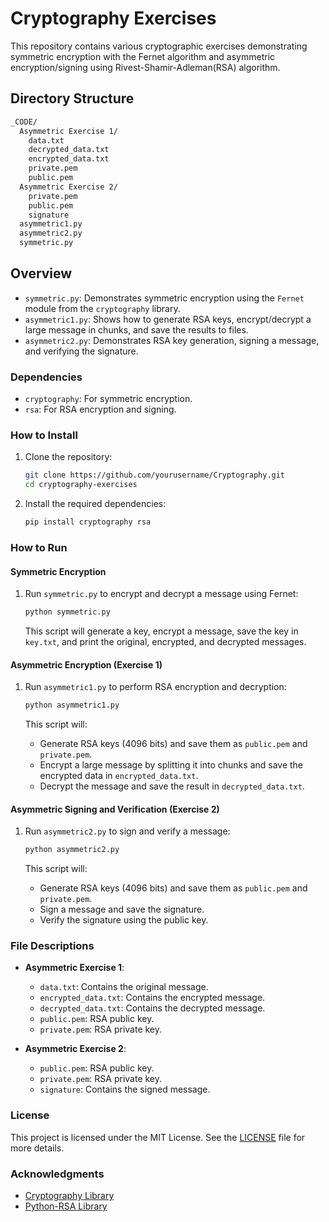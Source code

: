 # Cryptography Exercises

This repository contains various cryptographic exercises demonstrating symmetric encryption with the Fernet algorithm and asymmetric encryption/signing using Rivest-Shamir-Adleman(RSA) algorithm.

## Directory Structure
```markdown
_CODE/
  Asymmetric Exercise 1/
    data.txt
    decrypted_data.txt
    encrypted_data.txt
    private.pem
    public.pem
  Asymmetric Exercise 2/
    private.pem
    public.pem
    signature
  asymmetric1.py
  asymmetric2.py
  symmetric.py
```

## Overview

- `symmetric.py`: Demonstrates symmetric encryption using the `Fernet` module from the `cryptography` library.
- `asymmetric1.py`: Shows how to generate RSA keys, encrypt/decrypt a large message in chunks, and save the results to files.
- `asymmetric2.py`: Demonstrates RSA key generation, signing a message, and verifying the signature.

### Dependencies

- `cryptography`: For symmetric encryption.
- `rsa`: For RSA encryption and signing.

### How to Install

1. Clone the repository:
   ```bash
   git clone https://github.com/yourusername/Cryptography.git
   cd cryptography-exercises
   ```

2. Install the required dependencies:
   ```bash
   pip install cryptography rsa
   ```

### How to Run

#### Symmetric Encryption

1. Run `symmetric.py` to encrypt and decrypt a message using Fernet:
   ```bash
   python symmetric.py
   ```
   
   This script will generate a key, encrypt a message, save the key in `key.txt`, and print the original, encrypted, and decrypted messages.

#### Asymmetric Encryption (Exercise 1)

1. Run `asymmetric1.py` to perform RSA encryption and decryption:
   ```bash
   python asymmetric1.py
   ```
   
   This script will:
   - Generate RSA keys (4096 bits) and save them as `public.pem` and `private.pem`.
   - Encrypt a large message by splitting it into chunks and save the encrypted data in `encrypted_data.txt`.
   - Decrypt the message and save the result in `decrypted_data.txt`.

#### Asymmetric Signing and Verification (Exercise 2)

1. Run `asymmetric2.py` to sign and verify a message:
   ```bash
   python asymmetric2.py
   ```

   This script will:
   - Generate RSA keys (4096 bits) and save them as `public.pem` and `private.pem`.
   - Sign a message and save the signature.
   - Verify the signature using the public key.

### File Descriptions

- **Asymmetric Exercise 1**:
  - `data.txt`: Contains the original message.
  - `encrypted_data.txt`: Contains the encrypted message.
  - `decrypted_data.txt`: Contains the decrypted message.
  - `public.pem`: RSA public key.
  - `private.pem`: RSA private key.

- **Asymmetric Exercise 2**:
  - `public.pem`: RSA public key.
  - `private.pem`: RSA private key.
  - `signature`: Contains the signed message.

### License

This project is licensed under the MIT License. See the [LICENSE](LICENSE) file for more details.

### Acknowledgments

- [Cryptography Library](https://cryptography.io)
- [Python-RSA Library](https://stuvel.eu/rsa)
```